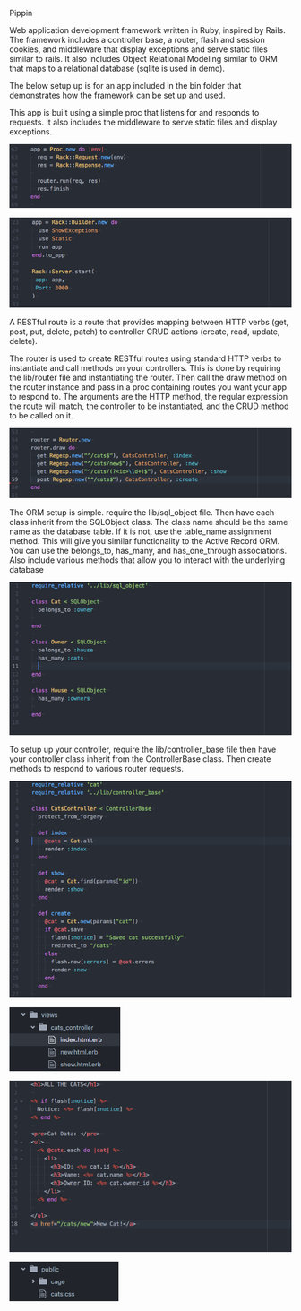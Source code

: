 Pippin

Web application development framework written in Ruby, inspired by Rails.  The framework includes a controller base, a router, flash and session cookies, and middleware that display exceptions and serve static files similar to rails.  It also includes Object Relational Modeling similar to ORM that maps to a relational database (sqlite is used in demo).

The below setup up is for an app included in the bin folder that demonstrates how the framework can be set up and used.

This app is built using a simple proc that listens for and responds to requests. It also includes the middleware to serve static files and display exceptions.

![basic_app](./readme_photos/basic_app.png)

![app_setup](./readme_photos/app_setup.png)

A RESTful route is a route that provides mapping between HTTP verbs (get, post, put, delete, patch) to controller CRUD actions (create, read, update, delete).

The router is used to create RESTful routes using standard HTTP verbs to instantiate and call methods on your controllers.  This is done by requiring the lib/router file and instantiating the router.  Then call the draw method on the router instance and pass in a proc containing routes you want your app to respond to.  The arguments are the HTTP method, the regular expression the route will match, the controller to be instantiated, and the CRUD method to be called on it.

![router](./readme_photos/router.png)

The ORM setup is simple. require the lib/sql_object file.  Then have each class inherit from the SQLObject class.  The class name should be the same name as the database table.  If it is not, use the table_name assignment method.  This will give you similar functionality to the Active Record ORM.  You can use the belongs_to, has_many, and has_one_through associations.  Also include various methods that allow you to interact with the underlying database

![ORM-setup](./readme_photos/ORM-setup.png)

To setup up your controller, require the lib/controller_base file then have your controller class inherit from the ControllerBase class.  Then create methods to respond to various router requests.

![controller_setup](./readme_photos/controller_setup.png)



![views](./readme_photos/views.png)

![sample_view](./readme_photos/sample_view.png)

![static_files](./readme_photos/static_files.png)
